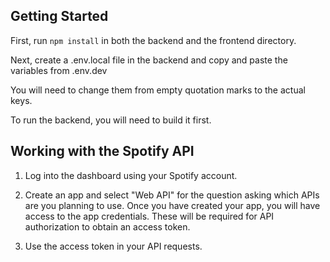 ## Getting Started

First, run `npm install` in both the backend and the frontend directory.

Next, create a .env.local file in the backend and copy and paste the variables from .env.dev

You will need to change them from empty quotation marks to the actual keys.

To run the backend, you will need to build it first.

## Working with the Spotify API

1. Log into the dashboard using your Spotify account.

2. Create an app and select "Web API" for the question asking which APIs are you planning to use. Once you have created your app, you will have access to the app credentials. These will be required for API authorization to obtain an access token.

3. Use the access token in your API requests.
